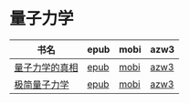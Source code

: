 # 量子力学

| 书名 | epub | mobi | azw3 |
| --- | --- | --- | --- |
| [量子力学的真相](http://ct.dalanmei.com/f/31084289-577383723-e48275) | [epub](http://ct.dalanmei.com/f/31084289-577383723-e48275) | [mobi](http://ct.dalanmei.com/f/31084289-577374906-60a95a) | [azw3](http://ct.dalanmei.com/f/31084289-577384203-b60880) |
| [极简量子力学](http://ct.dalanmei.com/f/31084289-572120463-08560f) | [epub](http://ct.dalanmei.com/f/31084289-572120463-08560f) | [mobi](http://ct.dalanmei.com/f/31084289-571642802-e683f6) | [azw3](http://ct.dalanmei.com/f/31084289-572180758-1f86cf) |
